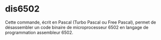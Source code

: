 # dis6502
Cette commande, écrit en Pascal (Turbo Pascal ou Free Pascal), permet de désassembler un code binaire de microprocesseur 6502 en langage de programmation assembleur 6502.
